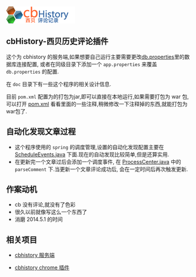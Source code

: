 ![cbHistory-西贝历史评论插件](https://raw.githubusercontent.com/wenerme/cbhistory-extension/master/images/title.png)

cbHistory-西贝历史评论插件
--------------------------

这个为 cbhistory 的服务端,如果想要自己运行主要需要更改[db.properties]里的数据库连接配置,
或者在同级目录下添加一个 `app.properties` 来覆盖 `db.properties` 的配置.

在 `doc` 目录下有一些这个程序的相关设计信息.

目前 `pom.xml` 配置为的打包为jar,即可以直接在本地运行,如果需要打包为 war 包,可以打开
[pom.xml] 看看里面的一些注释,稍微修改一下注释掉的东西,就能打包为war包了.

自动化发现文章过程
---------

* 这个程序使用的 `spring` 的调度管理,设置的自动化发现配置主要在 
	[ScheduleEvents.java] 下面.现在的自动发现比较简单,但是还算实用.
* 在更新完一个文章过后会添加一个调度事件, 
	在 [ProcessCenter.java] 中的 `parseComment` 下.当更新一个文章评论成功后,
	会在一定时间后再次触发更新.
	
作案动机
-------

* cb 没有评论,就没有了色彩
* 很久以前就像写这么一个东西了
* 消磨 2014.5.1 的时间

相关项目
--------
* [cbhistory 服务端](https://github.com/wenerme/cbhistory)
* [cbhistory chrome 插件](https://github.com/wenerme/cbhistory-extension)

	[db.properties]:https://github.com/wenerme/cbhistory/blob/master/src/main/resources/db.properties
	[pom.xml]:https://github.com/wenerme/cbhistory/blob/master/pom.xml
	[ScheduleEvents.java]:https://github.com/wenerme/cbhistory/blob/master/src/main/java/me/wener/cbhistory/core/ScheduleEvents.java
	[ProcessCenter.java]:https://github.com/wenerme/cbhistory/blob/master/src/main/java/me/wener/cbhistory/core/ProcessCenter.java
	